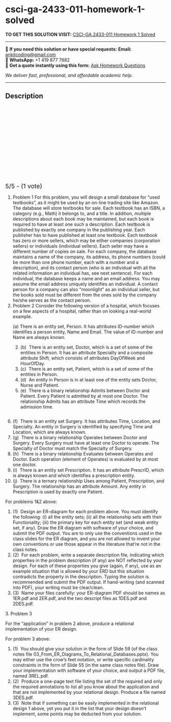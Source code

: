 # csci-ga-2433-011-homework-1-solved
**TO GET THIS SOLUTION VISIT:** [CSCI-GA.2433-011 Homework 1 Solved](https://www.ankitcodinghub.com/product/csci-ga-2433-011-homework-1-solved/)


---

📩 **If you need this solution or have special requests:** **Email:** ankitcoding@gmail.com  
📱 **WhatsApp:** +1 419 877 7882  
📄 **Get a quote instantly using this form:** [Ask Homework Questions](https://www.ankitcodinghub.com/services/ask-homework-questions/)

*We deliver fast, professional, and affordable academic help.*

---

<h2>Description</h2>



<div class="kk-star-ratings kksr-auto kksr-align-center kksr-valign-top" data-payload="{&quot;align&quot;:&quot;center&quot;,&quot;id&quot;:&quot;93520&quot;,&quot;slug&quot;:&quot;default&quot;,&quot;valign&quot;:&quot;top&quot;,&quot;ignore&quot;:&quot;&quot;,&quot;reference&quot;:&quot;auto&quot;,&quot;class&quot;:&quot;&quot;,&quot;count&quot;:&quot;1&quot;,&quot;legendonly&quot;:&quot;&quot;,&quot;readonly&quot;:&quot;&quot;,&quot;score&quot;:&quot;5&quot;,&quot;starsonly&quot;:&quot;&quot;,&quot;best&quot;:&quot;5&quot;,&quot;gap&quot;:&quot;4&quot;,&quot;greet&quot;:&quot;Rate this product&quot;,&quot;legend&quot;:&quot;5\/5 - (1 vote)&quot;,&quot;size&quot;:&quot;24&quot;,&quot;title&quot;:&quot;CSCI-GA.2433-011 Homework 1 Solved&quot;,&quot;width&quot;:&quot;138&quot;,&quot;_legend&quot;:&quot;{score}\/{best} - ({count} {votes})&quot;,&quot;font_factor&quot;:&quot;1.25&quot;}">

<div class="kksr-stars">

<div class="kksr-stars-inactive">
            <div class="kksr-star" data-star="1" style="padding-right: 4px">


<div class="kksr-icon" style="width: 24px; height: 24px;"></div>
        </div>
            <div class="kksr-star" data-star="2" style="padding-right: 4px">


<div class="kksr-icon" style="width: 24px; height: 24px;"></div>
        </div>
            <div class="kksr-star" data-star="3" style="padding-right: 4px">


<div class="kksr-icon" style="width: 24px; height: 24px;"></div>
        </div>
            <div class="kksr-star" data-star="4" style="padding-right: 4px">


<div class="kksr-icon" style="width: 24px; height: 24px;"></div>
        </div>
            <div class="kksr-star" data-star="5" style="padding-right: 4px">


<div class="kksr-icon" style="width: 24px; height: 24px;"></div>
        </div>
    </div>

<div class="kksr-stars-active" style="width: 138px;">
            <div class="kksr-star" style="padding-right: 4px">


<div class="kksr-icon" style="width: 24px; height: 24px;"></div>
        </div>
            <div class="kksr-star" style="padding-right: 4px">


<div class="kksr-icon" style="width: 24px; height: 24px;"></div>
        </div>
            <div class="kksr-star" style="padding-right: 4px">


<div class="kksr-icon" style="width: 24px; height: 24px;"></div>
        </div>
            <div class="kksr-star" style="padding-right: 4px">


<div class="kksr-icon" style="width: 24px; height: 24px;"></div>
        </div>
            <div class="kksr-star" style="padding-right: 4px">


<div class="kksr-icon" style="width: 24px; height: 24px;"></div>
        </div>
    </div>
</div>


<div class="kksr-legend" style="font-size: 19.2px;">
            5/5 - (1 vote)    </div>
    </div>
<div class="page" title="Page 1">
<div class="layoutArea">
<div class="column">
<ol>
<li>Problem 1
For this problem, you will design a small database for “used textbooks”, as it might be used by an on-line trading site like Amazon. The database will store textbooks for sale. Each textbook has an ISBN, a category (e.g., Math) it belongs to, and a title. In addition, multiple descriptions about each book may be maintained, but each book is required to have at least one such a description. Each textbook is published by exactly one company in the publishing year. Each publisher has to have published at least one textbook. Each textbook has zero or more sellers, which may be either companies (corporation sellers) or individuals (individual sellers). Each seller may have a different number of copies on sale. For each company, the database maintains a name of the company, its address, its phone numbers (could be more than one phone number, each with a number and a description), and its contact person (who is an individual with all the related information an individual has, see next sentence). For each individual, the database keeps a name and an email address. You may assume the email address uniquely identifies an individual. A contact person for a company can also “moonlight” as an individual seller, but the books sold must be different from the ones sold by the company he/she serves as the contact person.
</li>
<li>Problem 2
Consider the following version of a hospital, which focuses on a few aspects of a hospital, rather than on looking a real-world example.

(a) There is an entity set, Person. It has attributes ID-number which identifies a person entity, Name and Email. The value of ID-number and Name are always known.

<ol start="2">
<li>(b) &nbsp;There is an entity set, Doctor, which is a set of some of the entities in Person. It has an attribute Specialty and a composite attribute Shift, which consists of attributes DayOfWeek and HourOfDay.</li>
<li>(c) &nbsp;There is an entity set, Patient, which is a set of some of the entities in Person.</li>
<li>(d) &nbsp;An entity in Person is in at least one of the entity sets Doctor, Nurse and Patient.</li>
<li>(e) &nbsp;There is a binary relationship Admits between Doctor and Patient. Every Patient
is admitted by at most one Doctor. The relationship Admits has an attribute Time which records the admission time.
</li>
</ol>
</li>
</ol>
</div>
</div>
</div>
<div class="page" title="Page 2">
<div class="layoutArea">
<div class="column">
<ol start="6">
<li>(f) &nbsp;There is an entity set Surgery. It has attributes Time, Location, and Specialty. An entity in Surgery is identified by specifying Time and Location, which are always known.</li>
<li>(g) &nbsp;There is a binary relationship Operates between Doctor and Surgery. Every Surgery must have at least one Doctor to operate. The Specialty of Doctor must match the Specialty of Surgery.</li>
<li>(h) &nbsp;There is a binary relationship Evaluates between Operates and Doctor. Each operation (element of Operates) is evaluated by at most one doctor.</li>
<li>(i) &nbsp;There is an entity set Prescription. It has an attribute PrescrID, which is always known and which identifies a prescription entity.</li>
<li>(j) &nbsp;There is a ternary relationship Uses among Patient, Prescription, and Surgery. The relationship has an attribute Amount. Any entity in Prescription is used by exactly one Patient.</li>
</ol>
For problems 1&amp;2 above:

<ol>
<li>(1) &nbsp;Design an ER-diagram for each problem above. You must identify the following: (i) all the entity sets; (ii) all the relationship sets with their Functionality; (iii) the primary key for each entity set (and weak entity set, if any). Draw the ER diagram with software of your choice, and submit the PDF output. You are to only use the conventions used in the class slides for the ER diagram, and you are not allowed to invent your own conventions or use those appear in the literature that’re not in the class notes.</li>
<li>(2) &nbsp;For each problem, write a separate description file, indicating which properties in the problem description (if any) are NOT reflected by your design. For each of these properties you give (again, if any), use as an example situation that is allowed by your ERD but this situation contradicts the property in the description. Typing the solution is recommended and submit the PDF output. If hand-writing (and scanned into PDF), your writing must be clear/clean.</li>
<li>(3) &nbsp;Name your files carefully: your ER-diagram PDF should be names as 1ER.pdf and 2ER.pdf, and the two descript files as 1DES.pdf and 2DES.pdf.</li>
</ol>
3. Problem 3

For the “application” in problem 2 above, produce a relational implementation of your ER design.

For problem 3 above:

<ol>
<li>(1) &nbsp;You should give your solution in the form of Slide 59 (of the class notes file 03_From_ER_Diagrams_To_Relational_Databases.pptx). You may either use the crow’s feet notation, or write specific cardinality constraints in the form of Slide 55 (in the same class notes file). Draw your implementation with software of your choice, and output a PDF file, named 3REL.pdf.</li>
<li>(2) &nbsp;Produce a one-page text file listing the set of the required and only the required annotations to list all you know about the application and that are not implemented by your relational design. Produce a file named 3DES.pdf.</li>
<li>(3) &nbsp;Note that if something can be easily implemented in the relational design 1 above, yet you put it in the list that your design doesn’t implement, some points may be deducted from your solution.</li>
</ol>
</div>
</div>
</div>
